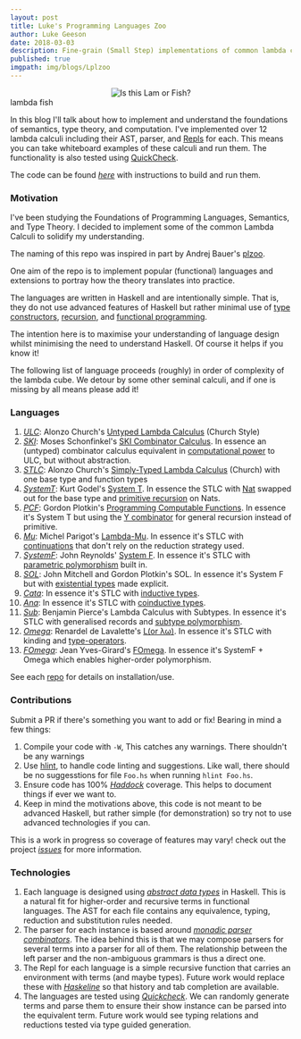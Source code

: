```yaml
---
layout: post
title: Luke's Programming Languages Zoo
author: Luke Geeson
date: 2018-03-03
description: Fine-grain (Small Step) implementations of common lambda calculi in Haskell.
published: true
imgpath: img/blogs/Lplzoo
---
```


<div class="img_row">
	<center>
	<img class="two" src="{{ site.baseurl }}/{{ page.imgpath }}/lambdafish.jpg" alt="Is this Lam or Fish?" title="lambda fish"/>
	</center>
</div>
<div class="col three caption">
	lambda fish
</div>


In this blog I'll talk about how to implement and understand the foundations of semantics, type theory, and computation. I've implemented over 12 lambda calculi including their AST, parser, and [Repls](https://en.wikipedia.org/wiki/Read%E2%80%93eval%E2%80%93print_loop) for each. This means you can take whiteboard examples of these calculi and run them. The functionality is also tested using [QuickCheck](http://hackage.haskell.org/package/QuickCheck).

The code can be found [_here_](https://github.com/lukeg101/lplzoo/) with instructions to build and run them. 

### Motivation

I've been studying the Foundations of Programming Languages, Semantics, and Type Theory. I decided to implement some of the common Lambda Calculi to solidify my understanding. 

The naming of this repo was inspired in part by Andrej Bauer's [plzoo](https://github.com/andrejbauer/plzoo).

One aim of the repo is to implement popular (functional) languages and extensions to portray how the theory translates into practice. 

The languages are written in Haskell and are intentionally simple. That is, they do not use advanced features of Haskell but rather minimal use of [type constructors](https://en.wikipedia.org/wiki/Algebraic_data_type), [recursion](https://www.google.co.uk/search?ei=MbCyWrPmOeWWgAbLr4TwCg&q=recursion&oq=recursion&gs_l=psy-ab.3..35i39k1l2j0i67k1l8.6142.7685.0.7949.10.7.0.0.0.0.543.543.5-1.1.0....0...1c.1.64.psy-ab..9.1.541.0...0.9MwCQCbDFwA), and [functional programming](https://learnxinyminutes.com/docs/haskell/). 

The intention here is to maximise your understanding of language design whilst minimising the need to understand Haskell. Of course it helps if you know it!

The following list of language proceeds (roughly) in order of complexity of the lambda cube. We detour by some other seminal calculi, and if one is missing by all means please add it!

### Languages

1. [_ULC_](https://github.com/lukeg101/lplzoo/tree/master/ULC): Alonzo Church's [Untyped Lambda Calculus](https://en.wikipedia.org/wiki/Lambda_calculus) (Church Style)
2. [_SKI_](https://github.com/lukeg101/lplzoo/tree/master/SKI/): Moses Schonfinkel's [SKI Combinator Calculus](https://en.wikipedia.org/wiki/SKI_combinator_calculus). In essence an (untyped) combinator calculus equivalent in [computational power](https://en.wikipedia.org/wiki/Turing_completeness) to ULC, but without abstraction.
3. [_STLC_](https://github.com/lukeg101/lplzoo/tree/master/STLC/): Alonzo Church's [Simply-Typed Lambda Calculus](https://en.wikipedia.org/wiki/Simply_typed_lambda_calculus) (Church) with one base type and function types
4. [_SystemT_](https://github.com/lukeg101/lplzoo/tree/master/SystemT/): Kurt Godel's [System T](https://en.wikipedia.org/wiki/Dialectica_interpretation). In essence the STLC with [Nat](https://wiki.haskell.org/Peano_numbers) swapped out for the base type and [primitive recursion](https://www.quora.com/What-is-primitive-recursion) on Nats.
5. [_PCF_](https://github.com/lukeg101/lplzoo/tree/master/PCF/): Gordon Plotkin's [Programming Computable Functions](http://www.cs.bham.ac.uk/~axj/pub/papers/Jung-2014-Teaching-denotational-semantics.pdf). In essence it's System T but using the [Y combinator](https://en.wikipedia.org/wiki/Fixed-point_combinator#Fixed_point_combinators_in_lambda_calculus) for general recursion instead of primitive.
6. [_Mu_](https://github.com/lukeg101/lplzoo/tree/master/Mu/): Michel Parigot's [Lambda-Mu](https://www.cs.ru.nl/~freek/courses/tt-2011/papers/parigot.pdf). In essence it's STLC with [continuations](https://en.wikipedia.org/wiki/Continuation) that don't rely on the reduction strategy used.
7. [_SystemF_](https://github.com/lukeg101/lplzoo/tree/master/SystemF/): John Reynolds' [System F](https://en.wikipedia.org/wiki/System_F). In essence it's STLC with [parametric polymorphism](https://en.wikipedia.org/wiki/Parametric_polymorphism) built in.
8. [_SOL_](https://github.com/lukeg101/lplzoo/tree/master/SOL/): John Mitchell and Gordon Plotkin's SOL. In essence it's System F but with [existential types](https://medium.com/@stephenebly/an-introduction-to-existential-types-25c130ba61a4) made explicit.
8. [_Cata_](https://github.com/lukeg101/lplzoo/tree/master/Cata/): In essence it's STLC with [inductive types](https://en.wikipedia.org/wiki/Inductive_type). 
9. [_Ana_](https://github.com/lukeg101/lplzoo/tree/master/Ana/): In essence it's STLC with [coinductive types](https://en.wikipedia.org/wiki/Coinduction).
10. [_Sub_](https://github.com/lukeg101/lplzoo/tree/master/Sub/): Benjamin Pierce's Lambda Calculus with Subtypes. In essence it's STLC with generalised records and [subtype polymorphism](https://en.wikipedia.org/wiki/Subtyping).
11. [_Omega_](https://github.com/lukeg101/lplzoo/tree/master/Omega/): Renardel de Lavalette's [L(or λω)](https://core.ac.uk/download/pdf/82628447.pdf). In essence it's STLC with kinding and [type-operators](https://en.wikipedia.org/wiki/Type_constructor).
12. [_FOmega_](https://github.com/lukeg101/lplzoo/tree/master/FOmega/): Jean Yves-Girard's [FOmega](https://en.wikipedia.org/wiki/Lambda_cube). In essence it's SystemF + Omega which enables higher-order polymorphism.

See each [repo](https://github.com/lukeg101/lplzoo/) for details on installation/use.

### Contributions
Submit a PR if there's something you want to add or fix! Bearing in mind a few things:
1. Compile your code with `-W`, This catches any warnings. There shouldn't be any warnings 
2. Use [hlint](http://hackage.haskell.org/package/hlint), to handle code linting and suggestions. Like wall, there should be no suggesstions for file `Foo.hs` when running `hlint Foo.hs`.
3. Ensure code has 100% [_Haddock_](https://www.haskell.org/haddock/) coverage. This helps to document things if ever we want to.
4. Keep in mind the motivations above, this code is not meant to be advanced Haskell, but rather simple (for demonstration) so try not to use advanced technologies if you can.

This is a work in progress so coverage of features may vary! check out the project [_issues_](https://github.com/lukeg101/lplzoo/projects) for more information.

### Technologies

1. Each language is designed using [_abstract data types_](https://stackoverflow.com/questions/10267084/what-is-adt-abstract-data-type) in Haskell. This is a natural fit for higher-order and recursive terms in functional languages. The AST for each file contains any equivalence, typing, reduction and substitution rules needed.
2. The parser for each instance is based around [_monadic parser combinators_](https://en.wikipedia.org/wiki/Parser_combinator). The idea behind this is that we may compose parsers for several terms into a parser for all of them. The relationship between the left parser and the non-ambiguous grammars is thus a direct one.
3. The Repl for each language is a simple recursive function that carries an environment with terms (and maybe types). Future work would replace these with [_Haskeline_](http://hackage.haskell.org/package/haskeline) so that history and tab completion are available.
4. The languages are tested using [_Quickcheck_](http://hackage.haskell.org/package/QuickCheck). We can randomly generate terms and parse them to ensure their show instance can be parsed into the equivalent term. Future work would see typing relations and reductions tested via type guided generation.

